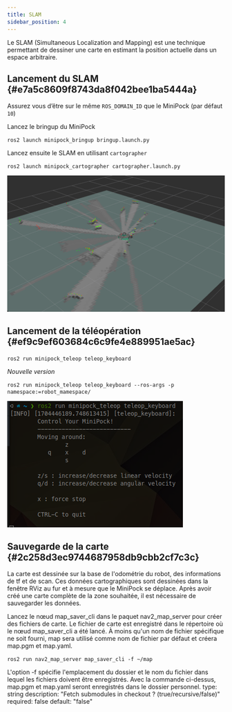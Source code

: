 ```yaml
---
title: SLAM
sidebar_position: 4
---
```


Le SLAM (Simultaneous Localization and Mapping) est une technique permettant de dessiner une carte en estimant la position actuelle dans un espace arbitraire.

## Lancement du SLAM {#e7a5c8609f8743da8f042bee1ba5444a}

Assurez vous d’être sur le même `ROS_DOMAIN_ID` que le MiniPock (par défaut `10`)

Lancez le bringup du MiniPock

```shell
ros2 launch minipock_bringup bringup.launch.py
```

Lancez ensuite le SLAM en utilisant `cartographer`

```shell
ros2 launch minipock_cartographer cartographer.launch.py
```

![image](../../img/2064346604.png)

## Lancement de la téléopération {#ef9c9ef603684c6c9fe4e889951ae5ac}

```shell
ros2 run minipock_teleop teleop_keyboard
```

*Nouvelle version*

```shell
ros2 run minipock_teleop teleop_keyboard --ros-args -p namespace:=robot_mamespace/
```

![image](../../img/275229440.png)

## Sauvegarde de la carte {#2c258d3ec9744687958db9cbb2cf7c3c}

La carte est dessinée sur la base de l'odométrie du robot, des informations de tf et de scan. Ces données cartographiques sont dessinées dans la fenêtre RViz au fur et à mesure que le MiniPock se déplace. Après avoir créé une carte complète de la zone souhaitée, il est nécessaire de sauvegarder les données.

Lancez le nœud map_saver_cli dans le paquet nav2_map_server pour créer des fichiers de carte.
Le fichier de carte est enregistré dans le répertoire où le nœud map_saver_cli a été lancé.
À moins qu'un nom de fichier spécifique ne soit fourni, map sera utilisé comme nom de fichier par défaut et créera map.pgm et map.yaml.

```shell
ros2 run nav2_map_server map_saver_cli -f ~/map
```

L'option -f spécifie l'emplacement du dossier et le nom du fichier dans lequel les fichiers doivent être enregistrés.
Avec la commande ci-dessus, map.pgm et map.yaml seront enregistrés dans le dossier personnel.        type: string
        description: "Fetch submodules in checkout ? (true/recursive/false)"
        required: false
        default: "false"
